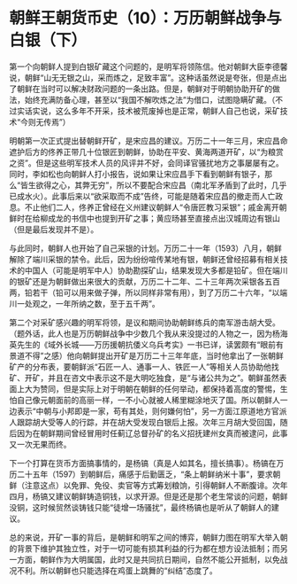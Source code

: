 <h1>朝鲜王朝货币史（10）：万历朝鲜战争与白银（下）</h1>

第一个向朝鲜人提到白银矿藏这个问题的，是明军将领陈信。他对朝鲜大臣李德馨说，朝鲜“山无无银之山，采而炼之，足致丰富”。这种话虽然说是夸张，但是点出了朝鲜在当时可以解决财政问题的一条出路。但是，朝鲜对于明朝协助开矿的做法，始终充满防备心理，甚至以“我国不解吹炼之法”为借口，试图隐瞒矿藏。（不过实话实说，这么多年不开采，技术被荒废掉也是正常，朝鲜人自己也说，采矿技术“今则无传焉”）

明朝第一次正式提出替朝鲜开矿，是宋应昌的建议。万历二十一年三月，宋应昌命遮护后方的佟养正带几十位银匠到朝鲜，协助在平安、黄海两道开矿，以“为粮赏之资”。但是这些明军技术人员的风评并不好，会同译官骚扰地方之事屡屡有之。同时，李如松也向朝鲜人打小报告，说如果让宋应昌手下看到朝鲜有银子，那么“皆生欲得之心，其弊无穷”，所以不要配合宋应昌（南北军矛盾到了此时，几乎已成水火）。此事后来以“欲采取而不成”告终，可能是随着宋应昌的撤走而人亡政息。不止他们二人，佟养正曾经在义州建议朝鲜人“令唐匠教习采银”；戚金离开朝鲜时在给柳成龙的书信中也提到开矿之事；黄应旸甚至直接点出汉城周边有银山（但是最后发现并不是）。

与此同时，朝鲜人也开始了自己采银的计划。万历二十一年（1593）八月，朝鲜解除了端川采银的禁令。此后，因为纷纷喧传某地有银，朝鲜还曾经招募有相关技术的中国人（可能是明军中人）协助勘探矿山，结果发现大多都是铅矿。但在端川的银矿还是为朝鲜做出来很大的贡献，万历二十二年、二十三年两次采银各五百两，铅若干（铅可以用来做子弹，所以同样非常有用），到了万历二十六年，“以端川一处观之，一年所纳之数，至于五千两”。

第二个对采矿感兴趣的明军将领，是议和期间协助朝鲜练兵的南军游击胡大受。（题外话，此人也是万历朝鲜战争中少数几个我从来没提过的人物之一，因为杨海英先生的《域外长城——万历援朝抗倭义乌兵考实》一书已详，读罢颇有“眼前有景道不得”之感）他向朝鲜提出开矿是万历二十三年年底，当时他拿出了一张朝鲜矿产的分布表，要朝鲜派“石匠一人、通事一人、铁匠一人”等相关人员协助他找矿、开矿，并且在咨文中表示这不是大明吃独食，是“与诸公共为之”。朝鲜虽然表面上大为赞同，但是实际上对于明朝在朝鲜的任何举动，都保持着高度的警惕，生怕自己像元朝面前的高丽一样，一不小心就被人稀里糊涂地灭了国。所以朝鲜人一边表示“中朝与小邦即是一家，苟有其处，则何嫌何怕”，另一方面江原道地方官派人跟踪胡大受等人的行踪，并在胡大受发现白银后上报。次年三月胡大受回国，随后因为在朝鲜期间曾经冒用时任蓟辽总督孙矿的名义招抚建州女真而被逮问，此事又一次无果而终。

下一个打算在货币方面搞事情的，是杨镐（真是人如其名，擅长搞事）。杨镐在万历二十五年（1597）到朝鲜后，痛感于后勤匮乏，“条上朝鲜纳米十事”，要求朝鲜（注意这点）以免罪、免役、卖官等方式筹划粮饷，引得朝鲜人不断腹诽。次年四月，杨镐又建议朝鲜铸造铜钱，以求开源。但是还是那个老生常谈的问题，朝鲜没铜，这时候贸然谈铸钱只能“徒增一场骚扰”，最终杨镐也是听从了朝鲜人的建议。

总的来说，开矿一事的背后，是朝鲜和明军之间的博弈，朝鲜力图在明军大举入朝的背景下维护其独立性，对于一切可能有损其利益的行为都在想方设法抵制；而另一方面，朝鲜作为大明属国，此时又是共同抗日期间，自然不能公开抵制，以免战况不利。所以朝鲜也只能选择在鸡蛋上跳舞的“纠结”态度了。
